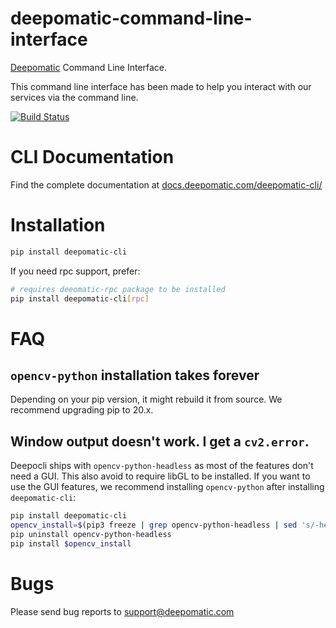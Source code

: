 # deepomatic-command-line-interface

[Deepomatic](https://www.deepomatic.com) Command Line Interface.

This command line interface has been made to help you interact with our services via the command line.

[![Build Status](https://travis-ci.com/Deepomatic/deepocli.svg?branch=master)](https://travis-ci.com/Deepomatic/deepocli)

# CLI Documentation

Find the complete documentation at [docs.deepomatic.com/deepomatic-cli/](https://docs.deepomatic.com/deepomatic-cli/)

# Installation

```bash
pip install deepomatic-cli
```

If you need rpc support, prefer:
```bash
# requires deeomatic-rpc package to be installed
pip install deepomatic-cli[rpc]
```

# FAQ

## `opencv-python` installation takes forever

Depending on your pip version, it might rebuild it from source. We recommend upgrading pip to 20.x.

## Window output doesn't work. I get a `cv2.error`.

Deepocli ships with `opencv-python-headless` as most of the features don't need a GUI.
This also avoid to require libGL to be installed.
If you want to use the GUI features, we recommend installing `opencv-python` after installing `deepomatic-cli`:
```bash
pip install deepomatic-cli
opencv_install=$(pip3 freeze | grep opencv-python-headless | sed 's/-headless//g')
pip uninstall opencv-python-headless
pip install $opencv_install
```


# Bugs

Please send bug reports to support@deepomatic.com
